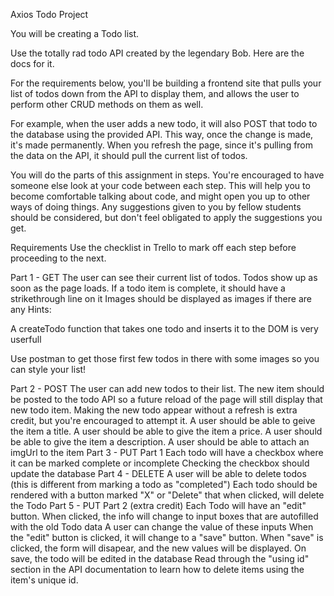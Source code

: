 Axios Todo Project

You will be creating a Todo list.

Use the totally rad todo API created by the legendary Bob. Here are the docs for it.

For the requirements below, you'll be building a frontend site that pulls your list of todos down from the API to display them, and allows the user to perform other CRUD methods on them as well.

For example, when the user adds a new todo, it will also POST that todo to the database using the provided API. This way, once the change is made, it's made permanently. When you refresh the page, since it's pulling from the data on the API, it should pull the current list of todos.

You will do the parts of this assignment in steps. You're encouraged to have someone else look at your code between each step. This will help you to become comfortable talking about code, and might open you up to other ways of doing things. Any suggestions given to you by fellow students should be considered, but don't feel obligated to apply the suggestions you get.

Requirements
Use the checklist in Trello to mark off each step before proceeding to the next.

Part 1 - GET
The user can see their current list of todos.
Todos show up as soon as the page loads.
If a todo item is complete, it should have a strikethrough line on it
Images should be displayed as images if there are any
Hints:

A createTodo function that takes one todo and inserts it to the DOM is very userfull

Use postman to get those first few todos in there with some images so you can style your list!

Part 2 - POST
The user can add new todos to their list. The new item should be posted to the todo API so a future reload of the page will still display that new todo item. Making the new todo appear without a refresh is extra credit, but you're encouraged to attempt it.
A user should be able to geive the item a title.
A user should be able to give the item a price.
A user should be able to give the item a description.
A user should be able to attach an imgUrl to the item
Part 3 - PUT Part 1
Each todo will have a checkbox where it can be marked complete or incomplete
Checking the checkbox should update the database
Part 4 - DELETE
A user will be able to delete todos (this is different from marking a todo as "completed")
Each todo should be rendered with a button marked "X" or "Delete" that when clicked, will delete the Todo
Part 5 - PUT Part 2 (extra credit)
Each Todo will have an "edit" button.
When clicked, the info will change to input boxes that are autofilled with the old Todo data
A user can change the value of these inputs
When the "edit" button is clicked, it will change to a "save" button.
When "save" is clicked, the form will disapear, and the new values will be displayed.
On save, the todo will be edited in the database
Read through the "using id" section in the API documentation to learn how to delete items using the item's unique id.

